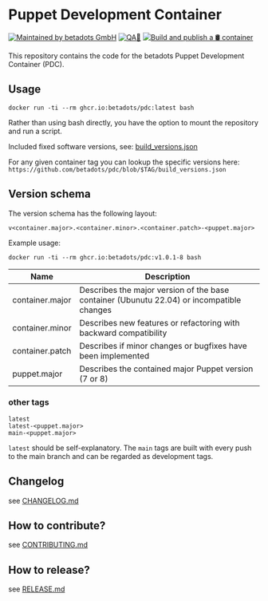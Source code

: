 # Puppet Development Container

[![Maintained by betadots GmbH](https://img.shields.io/badge/Maintained%20by-betadots%20GmbH-blue.svg)](https://www.betadots.de)
[![QA🚦](https://github.com/betadots/pdc/actions/workflows/ci.yaml/badge.svg)](https://github.com/betadots/pdc/actions/workflows/ci.yaml)
[![Build and publish a 🛢️ container](https://github.com/betadots/pdc/actions/workflows/build_container.yml/badge.svg)](https://github.com/betadots/pdc/actions/workflows/build_container.yml)

This repository contains the code for the betadots Puppet Development Container (PDC).

## Usage

```shell
docker run -ti --rm ghcr.io:betadots/pdc:latest bash
```

Rather than using bash directly, you have the option to mount the repository and run a script.

Included fixed software versions, see: [build_versions.json](build_versions.json)

For any given container tag you can lookup the specific versions here: `https://github.com/betadots/pdc/blob/$TAG/build_versions.json`

## Version schema

The version schema has the following layout:

```text
v<container.major>.<container.minor>.<container.patch>-<puppet.major>
```

Example usage:

```shell
docker run -ti --rm ghcr.io:betadots/pdc:v1.0.1-8 bash
```

| Name | Description |
| --- | --- |
| container.major | Describes the major version of the base container (Ubunutu 22.04) or incompatible changes |
| container.minor | Describes new features or refactoring with backward compatibility |
| container.patch | Describes if minor changes or bugfixes have been implemented |
| puppet.major | Describes the contained major Puppet version (7 or 8) |

### other tags

```text
latest
latest-<puppet.major>
main-<puppet.major>
```

`latest` should be self-explanatory. The `main` tags are built with every push to the main branch and can be regarded as development tags.

## Changelog

see [CHANGELOG.md](CHANGELOG.md)

## How to contribute?

see [CONTRIBUTING.md](CONTRIBUTING.md)

## How to release?

see [RELEASE.md](RELEASE.md)
